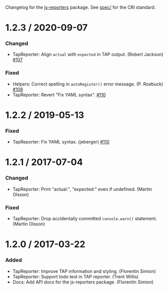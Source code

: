 Changelog for the [js-reporters](https://www.npmjs.com/package/js-reporters) package. See [spec/](../spec) for the CRI standard.

1.2.3 / 2020-09-07
==================

### Changed

* TapReporter: Align `actual` with `expected` in TAP output. (Robert Jackson) [#107](https://github.com/js-reporters/js-reporters/pull/107)

### Fixed

* Helpers: Correct spelling in `autoRegister()` error message. (P. Roebuck) [#108](https://github.com/js-reporters/js-reporters/issues/108)
* TapReporter: Revert "Fix YAML syntax". [#110](https://github.com/js-reporters/js-reporters/issues/110)

1.2.2 / 2019-05-13
==================

### Fixed

* TapReporter: Fix YAML syntax. (jeberger) [#110](https://github.com/js-reporters/js-reporters/issues/110)

1.2.1 / 2017-07-04
==================

### Changed

* TapReporter: Print "actual:", "expected:" even if undefined. (Martin Olsson)

### Fixed

* TapReporter: Drop accidentally committed `console.warn()` statement. (Martin Olsson)

1.2.0 / 2017-03-22
==================

### Added

* TapReporter: Improve TAP information and styling. (Florentin Simion)
* TapReporter: Support todo test in TAP reporter. (Trent Willis)
* Docs: Add API docs for the js-reporters package. (Florentin Simion)
